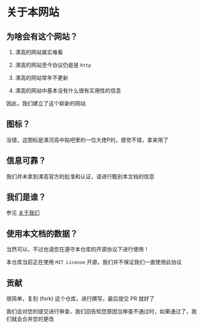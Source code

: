 # 关于本网站

## 为啥会有这个网站？

1. 漯高的网站属实难看

2. 漯高的网站至今协议仍是是 `http`

3. 漯高的网站常年不更新

4. 漯高的网站中基本没有什么很有实用性的信息

因此，我们建立了这个崭新的网站

## 图标？

没错，这图标是漯河高中贴吧里的一位大佬P的，感觉不错，拿来用了

## 信息可靠？

我们并未拿到漯高官方的批准和认证，请进行甄别本文档的信息

## 我们是谁？

参见 [关于我们](./about_us.md)

## 使用本文档的数据？

当然可以，不过也请您在遵守本仓库的开源协议下进行使用！

本仓库当前正在使用 `MIT License` 开源，我们并不保证我们一直使用此协议

## 贡献

很简单，复刻 (fork) 这个仓库，进行撰写，最后提交 PR 就好了

我们会对您的提交进行审查，我们回告知您原因当审查不通过时，如果通过了，我们就会合并您的更改
